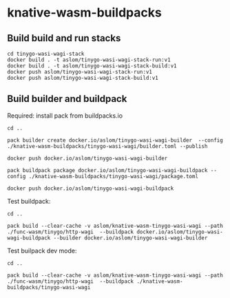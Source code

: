 # knative-wasm-buildpacks

## Build build and run stacks

```
cd tinygo-wasi-wagi-stack
docker build . -t aslom/tinygo-wasi-wagi-stack-run:v1
docker build . -t aslom/tinygo-wasi-wagi-stack-build:v1
docker push aslom/tinygo-wasi-wagi-stack-run:v1
docker push aslom/tinygo-wasi-wagi-stack-build:v1
```

## Build builder and buildpack 

Required: install pack from buildpacks.io

```
cd ..

pack builder create docker.io/aslom/tinygo-wasi-wagi-builder  --config  ./knative-wasm-buildpacks/tinygo-wasi-wagi/builder.toml --publish

docker push docker.io/aslom/tinygo-wasi-wagi-builder

pack buildpack package docker.io/aslom/tinygo-wasi-wagi-buildpack --config ./knative-wasm-buildpacks/tinygo-wasi-wagi/package.toml 

docker push docker.io/aslom/tinygo-wasi-wagi-buildpack
```

Test buildpack:

```
cd ..

pack build --clear-cache -v aslom/knative-wasm-tinygo-wasi-wagi --path ./func-wasm/tinygo/http-wagi  --buildpack docker.io/aslom/tinygo-wasi-wagi-buildpack --builder docker.io/aslom/tinygo-wasi-wagi-builder
```

Test builpack dev mode:

```
cd ..

pack build --clear-cache -v aslom/knative-wasm-tinygo-wasi-wagi --path ./func-wasm/tinygo/http-wagi  --buildpack ./knative-wasm-buildpacks/tinygo-wasi-wagi 
```
